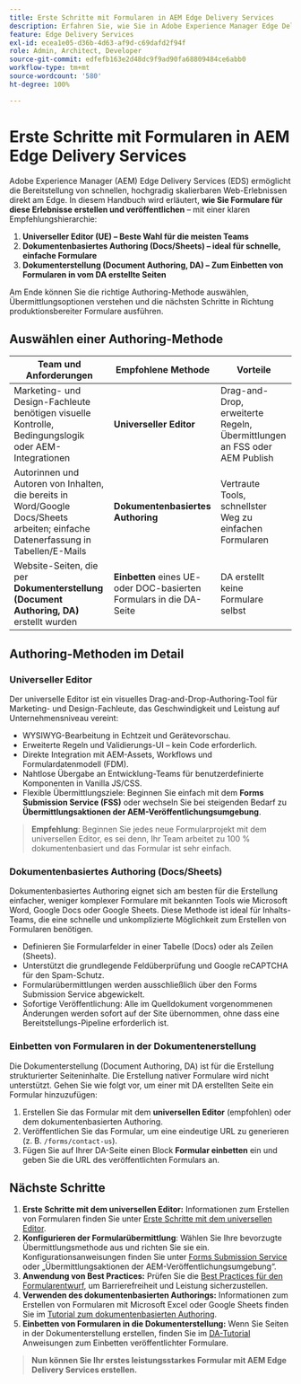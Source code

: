 ```yaml
---
title: Erste Schritte mit Formularen in AEM Edge Delivery Services
description: Erfahren Sie, wie Sie in Adobe Experience Manager Edge Delivery Services leistungsstarke Formulare erstellen und bereitstellen, wobei der Schwerpunkt auf dem Authoring-Ansatz mit dem universellen Editor liegt.
feature: Edge Delivery Services
exl-id: ecea1e05-d36b-4d63-af9d-c69dafd2f94f
role: Admin, Architect, Developer
source-git-commit: edfefb163e2d48dc9f9ad90fa68809484ce6abb0
workflow-type: tm+mt
source-wordcount: '580'
ht-degree: 100%

---
```



# Erste Schritte mit Formularen in AEM Edge Delivery Services

<!--
<span class="preview"> This is a pre-release feature available through our <a href="https://experienceleague.adobe.com/docs/experience-manager-cloud-service/content/release-notes/prerelease.html#new-features">pre-release channel</a>. </span>
-->

Adobe Experience Manager (AEM) Edge Delivery Services (EDS) ermöglicht die Bereitstellung von schnellen, hochgradig skalierbaren Web-Erlebnissen direkt am Edge. In diesem Handbuch wird erläutert, **wie Sie Formulare für diese Erlebnisse erstellen und veröffentlichen** – mit einer klaren Empfehlungshierarchie:

1. **Universeller Editor (UE) – Beste Wahl für die meisten Teams**
2. **Dokumentenbasiertes Authoring (Docs/Sheets) – ideal für schnelle, einfache Formulare**
3. **Dokumenterstellung (Document Authoring, DA) – Zum Einbetten von Formularen in vom DA erstellte Seiten**

Am Ende können Sie die richtige Authoring-Methode auswählen, Übermittlungsoptionen verstehen und die nächsten Schritte in Richtung produktionsbereiter Formulare ausführen.



## Auswählen einer Authoring-Methode

| Team und Anforderungen | Empfohlene Methode | Vorteile |
|--------------------|--------------------|-----|
| Marketing- und Design-Fachleute benötigen visuelle Kontrolle, Bedingungslogik oder AEM-Integrationen | **Universeller Editor** | Drag-and-Drop, erweiterte Regeln, Übermittlungen an FSS oder AEM Publish |
| Autorinnen und Autoren von Inhalten, die bereits in Word/Google Docs/Sheets arbeiten; einfache Datenerfassung in Tabellen/E-Mails | **Dokumentenbasiertes Authoring** | Vertraute Tools, schnellster Weg zu einfachen Formularen |
| Website-Seiten, die per **Dokumenterstellung (Document Authoring, DA)** erstellt wurden | **Einbetten** eines UE- oder DOC-basierten Formulars in die DA-Seite | DA erstellt keine Formulare selbst |


## Authoring-Methoden im Detail

### Universeller Editor

Der universelle Editor ist ein visuelles Drag-and-Drop-Authoring-Tool für Marketing- und Design-Fachleute, das Geschwindigkeit und Leistung auf Unternehmensniveau vereint:

- WYSIWYG-Bearbeitung in Echtzeit und Gerätevorschau.
- Erweiterte Regeln und Validierungs-UI – kein Code erforderlich.
- Direkte Integration mit AEM-Assets, Workflows und Formulardatenmodell (FDM).
- Nahtlose Übergabe an Entwicklung-Teams für benutzerdefinierte Komponenten in Vanilla JS/CSS.
- Flexible Übermittlungsziele: Beginnen Sie einfach mit dem **Forms Submission Service (FSS)** oder wechseln Sie bei steigenden Bedarf zu **Übermittlungsaktionen der AEM-Veröffentlichungsumgebung**.

> **Empfehlung**: Beginnen Sie jedes neue Formularprojekt mit dem universellen Editor, es sei denn, Ihr Team arbeitet zu 100 % dokumentenbasiert und das Formular ist sehr einfach.


### Dokumentenbasiertes Authoring (Docs/Sheets)

Dokumentenbasiertes Authoring eignet sich am besten für die Erstellung einfacher, weniger komplexer Formulare mit bekannten Tools wie Microsoft Word, Google Docs oder Google Sheets. Diese Methode ist ideal für Inhalts-Teams, die eine schnelle und unkomplizierte Möglichkeit zum Erstellen von Formularen benötigen.

- Definieren Sie Formularfelder in einer Tabelle (Docs) oder als Zeilen (Sheets).
- Unterstützt die grundlegende Feldüberprüfung und Google reCAPTCHA für den Spam-Schutz.
- Formularübermittlungen werden ausschließlich über den Forms Submission Service abgewickelt.
- Sofortige Veröffentlichung: Alle im Quelldokument vorgenommenen Änderungen werden sofort auf der Site übernommen, ohne dass eine Bereitstellungs-Pipeline erforderlich ist.


### Einbetten von Formularen in der Dokumentenerstellung

Die Dokumenterstellung (Document Authoring, DA) ist für die Erstellung strukturierter Seiteninhalte. Die Erstellung nativer Formulare wird nicht unterstützt. Gehen Sie wie folgt vor, um einer mit DA erstellten Seite ein Formular hinzuzufügen:

1. Erstellen Sie das Formular mit dem **universellen Editor** (empfohlen) oder dem dokumentenbasierten Authoring.
2. Veröffentlichen Sie das Formular, um eine eindeutige URL zu generieren (z. B. `/forms/contact-us`).
3. Fügen Sie auf Ihrer DA-Seite einen Block **Formular einbetten** ein und geben Sie die URL des veröffentlichten Formulars an.

<!-- 
## Feature Comparison

| Capability | Universal Editor | Document-Based | Document Authoring |
|------------|-----------------|----------------|--------------------|
| Visual drag-and-drop | ✅ | – | – |
| Advanced rules editor | ✅ | Limited | – |
| Attachments | ✅ | EA | – |
| reCAPTCHA Enterprise | ✅ | ✅ | Depends on embed |
| Submit to spreadsheet/email | ✅ (FSS) | ✅ (FSS) | Via embed |
| Submit to AEM workflows/FDM | ✅ | – | Via UE embed |
| Custom components (JS/CSS) | ✅ | ✅ | Via embed |
| Localization via Sites | ✅ | Manual | Via embed |

-->

## Nächste Schritte

1. **Erste Schritte mit dem universellen Editor:** Informationen zum Erstellen von Formularen finden Sie unter [Erste Schritte mit dem universellen Editor](/help/edge/docs/forms/universal-editor/overview-universal-editor-for-edge-delivery-services-for-forms.md).
2. **Konfigurieren der Formularübermittlung**: Wählen Sie Ihre bevorzugte Übermittlungsmethode aus und richten Sie sie ein. Konfigurationsanweisungen finden Sie unter [Forms Submission Service](/help/edge/docs/forms/configure-submission-action-for-eds-forms.md) oder „Übermittlungsaktionen der AEM-Veröffentlichungsumgebung“.
3. **Anwendung von Best Practices:** Prüfen Sie die [Best Practices für den Formularentwurf](/help/edge/docs/forms/universal-editor/best-practices-eds-forms.md), um Barrierefreiheit und Leistung sicherzustellen.
4. **Verwenden des dokumentenbasierten Authorings:** Informationen zum Erstellen von Formularen mit Microsoft Excel oder Google Sheets finden Sie im [Tutorial zum dokumentenbasierten Authoring](/help/edge/docs/forms/tutorial.md).
5. **Einbetten von Formularen in die Dokumenterstellung:** Wenn Sie Seiten in der Dokumenterstellung erstellen, finden Sie im [DA-Tutorial](https://www.aem.live/developer/da-tutorial) Anweisungen zum Einbetten veröffentlichter Formulare.

> **Nun können Sie Ihr erstes leistungsstarkes Formular mit AEM Edge Delivery Services erstellen.**